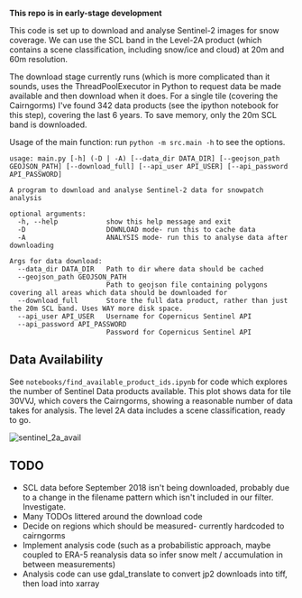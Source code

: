 **This repo is in early-stage development**

This code is set up to download and analyse Sentinel-2 images for snow coverage. We can use the SCL band in the Level-2A product (which contains a scene classification, including snow/ice and cloud) at 20m and 60m resolution.

The download stage currently runs (which is more complicated than it sounds, uses the ThreadPoolExecutor in Python to request data be made available and then download when it does. For a single tile (covering the Cairngorms) I've found 342 data products (see the ipython notebook for this step), covering the last 6 years. To save memory, only the 20m SCL band is downloaded.

Usage of the main function: run `python -m src.main -h` to see the options.

	usage: main.py [-h] (-D | -A) [--data_dir DATA_DIR] [--geojson_path GEOJSON_PATH] [--download_full] [--api_user API_USER] [--api_password API_PASSWORD]

	A program to download and analyse Sentinel-2 data for snowpatch analysis
	
	optional arguments:
	  -h, --help            show this help message and exit
	  -D                    DOWNLOAD mode- run this to cache data
	  -A                    ANALYSIS mode- run this to analyse data after downloading
	
	Args for data download:
	  --data_dir DATA_DIR   Path to dir where data should be cached
	  --geojson_path GEOJSON_PATH
	                        Path to geojson file containing polygons covering all areas which data should be downloaded for
	  --download_full       Store the full data product, rather than just the 20m SCL band. Uses WAY more disk space.
	  --api_user API_USER   Username for Copernicus Sentinel API
	  --api_password API_PASSWORD
	                        Password for Copernicus Sentinel API



Data Availability
-----------------

See `notebooks/find_available_product_ids.ipynb` for code which explores the number of Sentinel Data products available. This plot shows data for tile 30VVJ, which covers the Cairngorms, showing a reasonable number of data takes for analysis. The level 2A data includes a scene classification, ready to go.

![sentinel_2a_avail](https://github.com/murraycutforth/sentinelsat-snow-analysis/assets/11088372/db7b070f-0a6d-4f35-81b5-0f5a52aa73c5)




TODO
----

 - SCL data before September 2018 isn't being downloaded, probably due to a change in the filename pattern which isn't included in our filter. Investigate.
 - Many TODOs littered around the download code
 - Decide on regions which should be measured- currently hardcoded to cairngorms
 - Implement analysis code (such as a probabilistic approach, maybe coupled to ERA-5 reanalysis data so infer snow melt / accumulation in between measurements)
  - Analysis code can use gdal\_translate to convert jp2 downloads into tiff, then load into xarray

